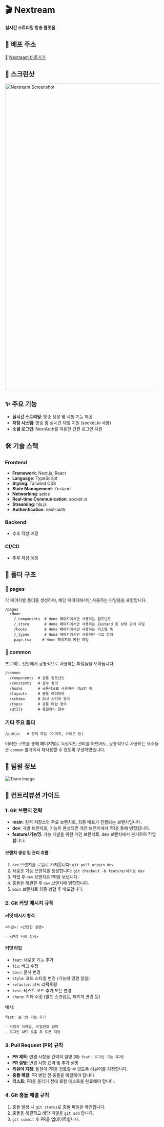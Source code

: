 # 🎬 Nextream
**실시간 스트리밍 방송 플랫폼**

## 🚀 배포 주소
🔗 [Nextream 바로가기](https://www.nextream.store)

## 📸 스크린샷
<img width="1000" alt="Nextream Screenshot" src="https://github.com/user-attachments/assets/8417e9d4-8fe2-4978-a62d-5b712a2f2db2" />

## ✨ 주요 기능
- **실시간 스트리밍**: 방송 생성 및 시청 기능 제공
- **채팅 시스템**: 방송 중 실시간 채팅 지원 (socket.io 사용)
- **소셜 로그인**: NextAuth를 이용한 간편 로그인 지원

## 🛠 기술 스택
### Frontend
- **Framework**: Next.js, React
- **Language**: TypeScript
- **Styling**: Tailwind CSS
- **State Management**: Zustand
- **Networking**: axios
- **Real-time Communication**: socket.io
- **Streaming**: hls.js
- **Authentication**: next-auth

### Backend
- 추후 작성 예정

### CI/CD
- 추후 작성 예정

## 📁 폴더 구조

### 📂 pages
각 페이지별 폴더를 생성하며, 해당 페이지에서만 사용하는 파일들을 포함합니다.

```
/pages
  /Home
    /_components  # Home 페이지에서만 사용하는 컴포넌트
    /_store       # Home 페이지에서만 사용하는 Zustand 등 상태 관리 파일
    /hooks        # Home 페이지에서만 사용하는 커스텀 훅
    /_types       # Home 페이지에서만 사용하는 타입 정의
    page.tsx     # Home 페이지의 메인 파일
```

### 📂 common
프로젝트 전반에서 공통적으로 사용하는 파일들을 모아둡니다.

```
/common
  /components  # 공통 컴포넌트
  /constants   # 상수 정의
  /hooks       # 공통적으로 사용하는 커스텀 훅
  /layouts     # 공통 레이아웃
  /schema      # Zod 스키마 정의
  /types       # 공통 타입 정의
  /utils       # 유틸리티 함수
```

### 기타 주요 폴더
```
/public   # 정적 파일 (이미지, 아이콘 등)
```

이러한 구조를 통해 페이지별로 독립적인 관리를 하면서도, 공통적으로 사용하는 요소들은 `common` 폴더에서 재사용할 수 있도록 구성하였습니다.

## 👥 팀원 정보
![Team Image](https://github.com/user-attachments/assets/f005bd1a-4a12-4770-8684-b6852d27bff3)

## 📜 컨트리뷰션 가이드
### 1. Git 브랜치 전략
- **main**: 원격 저장소의 주요 브랜치로, 최종 배포가 진행되는 브랜치입니다.
- **dev**: 개발 브랜치로, 기능이 완성되면 개인 브랜치에서 PR을 통해 병합됩니다.
- **feature/기능명**: 기능 개발을 위한 개인 브랜치로, dev 브랜치에서 분기하여 작업합니다.

#### 브랜치 생성 및 관리 흐름
1. `dev` 브랜치를 로컬로 가져옵니다: `git pull origin dev`
2. 새로운 기능 브랜치를 생성합니다: `git checkout -b feature/새기능 dev`
3. 작업 후 `dev` 브랜치로 PR을 보냅니다.
4. 충돌을 해결한 후 `dev` 브랜치에 병합합니다.
5. `main` 브랜치로 최종 병합 후 배포합니다.

### 2. Git 커밋 메시지 규칙
#### 커밋 메시지 형식
```
<타입>: <간단한 설명>

- <변경 사항 상세>
```
#### 커밋 타입
- `feat`: 새로운 기능 추가
- `fix`: 버그 수정
- `docs`: 문서 변경
- `style`: 코드 스타일 변경 (기능에 영향 없음)
- `refactor`: 코드 리팩토링
- `test`: 테스트 코드 추가 또는 변경
- `chore`: 기타 수정 (빌드 스크립트, 패키지 변경 등)

예시:
```
feat: 로그인 기능 추가

- 사용자 이메일, 비밀번호 입력
- 로그인 API 호출 후 토큰 저장
```

### 3. Pull Request (PR) 규칙
- **PR 제목**: 변경 사항을 간략히 설명 (예: `feat: 로그인 기능 추가`)
- **PR 설명**: 변경 사항 요약 및 추가 설명
- **리뷰어 지정**: 팀원이 PR을 검토할 수 있도록 리뷰어를 지정합니다.
- **충돌 해결**: PR 병합 전 충돌을 해결해야 합니다.
- **테스트**: PR을 올리기 전에 로컬 테스트를 완료해야 합니다.

### 4. Git 충돌 해결 규칙
1. 충돌 발생 시 `git status`로 충돌 파일을 확인합니다.
2. 충돌을 해결하고 해당 파일을 `git add` 합니다.
3. `git commit` 후 PR을 업데이트합니다.
